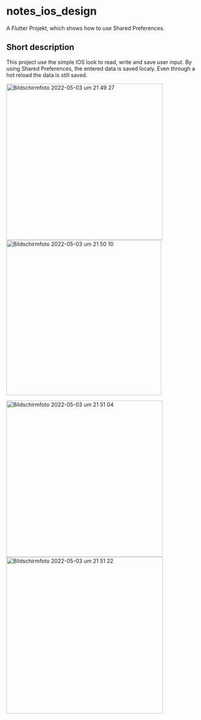 # notes_ios_design

A Flutter Projekt, which shows how to use Shared Preferences.

## Short description

This project use the simple IOS look to read, write and save user input.
By using Shared Preferences, the entered data is saved localy. 
Even through a hot reload the data is still saved.



<img width="410" alt="Bildschirmfoto 2022-05-03 um 21 49 27" src="https://user-images.githubusercontent.com/92608003/166554964-29873a54-512d-4730-a03d-070728f6d261.png"> <img width="407" alt="Bildschirmfoto 2022-05-03 um 21 50 10" src="https://user-images.githubusercontent.com/92608003/166554975-639c938f-9b74-4268-9794-92ef3e86c143.png">

<img width="410" alt="Bildschirmfoto 2022-05-03 um 21 51 04" src="https://user-images.githubusercontent.com/92608003/166554983-39e99c30-d256-45a0-9fd9-e7636c06930e.png"> <img width="411" alt="Bildschirmfoto 2022-05-03 um 21 51 22" src="https://user-images.githubusercontent.com/92608003/166555006-4f334b95-03df-44f5-8553-d562c9d2e4b8.png">

